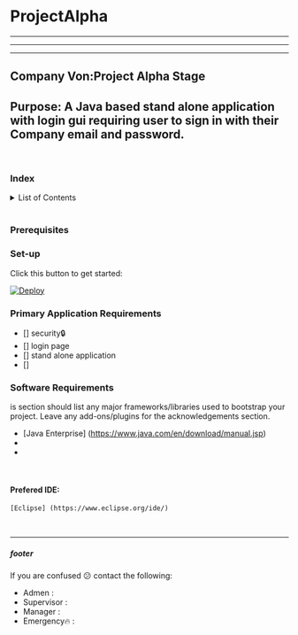 # **ProjectAlpha**
---
---
---
## Company Von:Project Alpha Stage
Purpose:
A Java based stand alone application with login gui requiring user to sign in with their Company email and password.
---
<br>


<a name="index">

### Index
<details>
<summary>List of Contents</summary>
<ul>
    <li>[index](#index)</li>
    <li>[primary application requirements](#anchor-links)</li>
    <li>[software requirements](#anchor-links)</li>
    <li>[preferred IED](#anchor-links)</li>
    <li>[anchor link](#anchor-links)</li>
</ul>
</details>

<br>

### Prerequisites 
### Set-up
Click this button to get started:

[![Deploy](https://www.herokucdn.com/deploy/button.svg)](https://heroku.com/deploy)


### Primary Application Requirements

- [] security:lock:
- [] login page
- [] stand alone application
- [] 


### Software Requirements 

is section should list any major frameworks/libraries used to bootstrap your project. Leave any add-ons/plugins for the acknowledgements section. 

* [Java Enterprise] (https://www.java.com/en/download/manual.jsp)
* 
* 

<br>

#### Prefered IDE:
    [Eclipse] (https://www.eclipse.org/ide/)

<br>

---

##### footer
If you are confused :confused: contact the following:
- Admen : 
- Supervisor : 
- Manager : 
- Emergency:fire: : 
